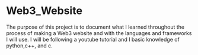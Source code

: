 # Web3_Website
The purpose of this project is to document what I learned throughout the process of making a Web3 website and with the languages and frameworks I will use.
I will be following a youtube tutorial and I basic knowledge of python,c++, and c.

